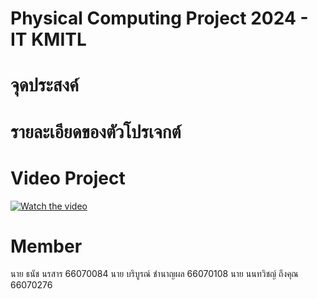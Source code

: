 # Physical Computing Project 2024 - IT KMITL

# จุดประสงค์

# รายละเอียดของตัวโปรเจกต์

# Video Project
[![Watch the video](https://img.youtube.com/vi/jxlV76i2UcQ/0.jpg)](https://www.youtube.com/watch?v=jxlV76i2UcQ)

# Member
  นาย  ธนัช     นรสาร    66070084
  นาย  บริบูรณ์   ชำนาญผล  66070108
  นาย  นนทวิชญ์  ถึงคุณ  66070276
